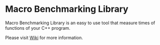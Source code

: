 # Macro Benchmarking Library

Macro Benchmarking Library is an easy to use tool that measure times of functions of your C++ program.

Please visit [Wiki](https://github.com/sier0t/MBL/wiki) for more information.

